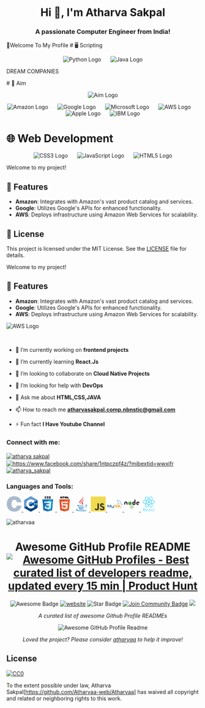 <h1 align="center">Hi 👋, I'm Atharva Sakpal</h1>
<h3 align="center">A passionate Computer Engineer from India!</h3>
 🚀Welcome To My Profile
# 🖥️ Scripting

<p align="center">
 
  <img src="https://upload.wikimedia.org/wikipedia/commons/c/c3/Python-logo-notext.svg" alt="Python Logo" height="60" style="margin-right: 20px;" />
  <img src="https://upload.wikimedia.org/wikipedia/en/3/30/Java_programming_language_logo.svg" alt="Java Logo" height="60" />
</p>
<p>DREAM COMPANIES</p>
# 🎯 Aim

<p align="center">
  <img src="https://cdn.iconscout.com/lottie/premium/thumb/aim-11608844-9378991.gif" alt="Aim Logo" height="100" />
</p>


<p align="center">
  <img src="https://upload.wikimedia.org/wikipedia/commons/a/a9/Amazon_logo.svg" alt="Amazon Logo" height="60" style="margin-right: 20px;" />
  <img src="https://upload.wikimedia.org/wikipedia/commons/2/2f/Google_2015_logo.svg" alt="Google Logo" height="60" style="margin-right: 20px;" />
  <img src="https://upload.wikimedia.org/wikipedia/commons/4/44/Microsoft_logo.svg" alt="Microsoft Logo" height="60" style="margin-right: 20px;" />
  <img src="https://upload.wikimedia.org/wikipedia/commons/9/93/Amazon_Web_Services_Logo.svg" alt="AWS Logo" height="60" style="margin-right: 20px;" />
  <img src="https://upload.wikimedia.org/wikipedia/commons/f/fa/Apple_logo_black.svg" alt="Apple Logo" height="60" style="margin-right: 20px;" />
  <img src="https://upload.wikimedia.org/wikipedia/commons/5/51/IBM_logo.svg" alt="IBM Logo" height="60" />
</p>

# 🌐 Web Development

<p align="center">
  <img src="https://upload.wikimedia.org/wikipedia/commons/6/62/CSS3_logo.svg" alt="CSS3 Logo" height="60" style="margin-right: 20px;" />
  <img src="https://upload.wikimedia.org/wikipedia/commons/6/6a/JavaScript-logo.png" alt="JavaScript Logo" height="60" style="margin-right: 20px;" />
  <img src="https://upload.wikimedia.org/wikipedia/commons/6/61/HTML5_logo_and_wordmark.svg" alt="HTML5 Logo" height="60" />
</p>




Welcome to my project!
## 🔧 Features

- **Amazon**: Integrates with Amazon's vast product catalog and services.
- **Google**: Utilizes Google's APIs for enhanced functionality.
- **AWS**: Deploys infrastructure using Amazon Web Services for scalability.
  
## 📄 License

This project is licensed under the MIT License. See the [LICENSE](LICENSE) file for details.


Welcome to my project! 

## 🔧 Features

- **Amazon**: Integrates with Amazon's vast product catalog and services.
- **Google**: Utilizes Google's APIs for enhanced functionality.
- **AWS**: Deploys infrastructure using Amazon Web Services for scalability.



![AWS Logo](https://d0.awsstatic.com/logos/powered-by-aws.png)



<p align="left"> <a href="https://twitter.com/" target="blank"><img src="https://img.shields.io/twitter/follow/?logo=twitter&style=for-the-badge" alt="" /></a> </p>

- 🔭 I’m currently working on **frontend projects**

- 🌱 I’m currently learning **React.Js**

- 👯 I’m looking to collaborate on **Cloud Native Projects**

- 🤝 I’m looking for help with **DevOps**

- 💬 Ask me about **HTML,CSS,JAVA**

- 📫 How to reach me **atharvasakpal.comp.nbnstic@gmail.com**

- ⚡ Fun fact **I Have Youtube Channel**

<h3 align="left">Connect with me:</h3>
<p align="left">
<a href="https://linkedin.com/in/atharva sakpal" target="blank"><img align="center" src="https://raw.githubusercontent.com/rahuldkjain/github-profile-readme-generator/master/src/images/icons/Social/linked-in-alt.svg" alt="atharva sakpal" height="30" width="40" /></a>
<a href="https://fb.com/https://www.facebook.com/share/1ntpczpf4z/?mibextid=wwxifr" target="blank"><img align="center" src="https://raw.githubusercontent.com/rahuldkjain/github-profile-readme-generator/master/src/images/icons/Social/facebook.svg" alt="https://www.facebook.com/share/1ntpczpf4z/?mibextid=wwxifr" height="30" width="40" /></a>
<a href="https://www.leetcode.com/atharva_sakpal" target="blank"><img align="center" src="https://raw.githubusercontent.com/rahuldkjain/github-profile-readme-generator/master/src/images/icons/Social/leet-code.svg" alt="atharva_sakpal" height="30" width="40" /></a>
</p>

<h3 align="left">Languages and Tools:</h3>
<p align="left"> <a href="https://www.cprogramming.com/" target="_blank" rel="noreferrer"> <img src="https://raw.githubusercontent.com/devicons/devicon/master/icons/c/c-original.svg" alt="c" width="40" height="40"/> </a> <a href="https://www.w3schools.com/cpp/" target="_blank" rel="noreferrer"> <img src="https://raw.githubusercontent.com/devicons/devicon/master/icons/cplusplus/cplusplus-original.svg" alt="cplusplus" width="40" height="40"/> </a> <a href="https://www.w3schools.com/css/" target="_blank" rel="noreferrer"> <img src="https://raw.githubusercontent.com/devicons/devicon/master/icons/css3/css3-original-wordmark.svg" alt="css3" width="40" height="40"/> </a> <a href="https://www.w3.org/html/" target="_blank" rel="noreferrer"> <img src="https://raw.githubusercontent.com/devicons/devicon/master/icons/html5/html5-original-wordmark.svg" alt="html5" width="40" height="40"/> </a> <a href="https://www.java.com" target="_blank" rel="noreferrer"> <img src="https://raw.githubusercontent.com/devicons/devicon/master/icons/java/java-original.svg" alt="java" width="40" height="40"/> </a> <a href="https://developer.mozilla.org/en-US/docs/Web/JavaScript" target="_blank" rel="noreferrer"> <img src="https://raw.githubusercontent.com/devicons/devicon/master/icons/javascript/javascript-original.svg" alt="javascript" width="40" height="40"/> </a> <a href="https://www.mysql.com/" target="_blank" rel="noreferrer"> <img src="https://raw.githubusercontent.com/devicons/devicon/master/icons/mysql/mysql-original-wordmark.svg" alt="mysql" width="40" height="40"/> </a> <a href="https://nodejs.org" target="_blank" rel="noreferrer"> <img src="https://raw.githubusercontent.com/devicons/devicon/master/icons/nodejs/nodejs-original-wordmark.svg" alt="nodejs" width="40" height="40"/> </a> <a href="https://reactjs.org/" target="_blank" rel="noreferrer"> <img src="https://raw.githubusercontent.com/devicons/devicon/master/icons/react/react-original-wordmark.svg" alt="react" width="40" height="40"/> </a> </p>

<p><img align="center" src="https://github-readme-stats.vercel.app/api/top-langs?username=atharvaa&show_icons=true&locale=en&layout=compact" alt="atharvaa" /></p>

<h1 align="center">Awesome GitHub Profile README
<a href="https://www.producthunt.com/posts/awesome-github-profiles?utm_source=badge-featured&utm_medium=badge&utm_souce=badge-awesome-github-profiles" target="_blank"><img src="https://api.producthunt.com/widgets/embed-image/v1/featured.svg?post_id=277987&theme=light" alt="Awesome GitHub Profiles - Best curated list of developers readme, updated every 15 min | Product Hunt" style="width: 200px; height: 44px;" width="200" height="44" /></a></h1>
<div align="center">
<img src="https://cdn.rawgit.com/sindresorhus/awesome/d7305f38d29fed78fa85652e3a63e154dd8e8829/media/badge.svg" alt="Awesome Badge"/>
<a href="https://arbeitnow.com/?utm_source=awesome-github-profile-readme"><img src="https://img.shields.io/static/v1?label=&labelColor=505050&message=arbeitnow&color=%230076D6&style=flat&logo=google-chrome&logoColor=%230076D6" alt="website"/></a>
<!-- <img src="http://hits.dwyl.com/abhisheknaiidu/awesome-github-profile-readme.svg" alt="Hits Badge"/> -->
<img src="https://img.shields.io/static/v1?label=%F0%9F%8C%9F&message=If%20Useful&style=style=flat&color=BC4E99" alt="Star Badge"/>
<a href="https://discord.gg/XTW52Kt"><img src="https://img.shields.io/discord/733027681184251937.svg?style=flat&label=Join%20Community&color=7289DA" alt="Join Community Badge"/></a>
<a href="https://twitter.com/abhisheknaiidu" ><img src="https://img.shields.io/twitter/follow/abhisheknaiidu.svg?style=social" /> </a>
<br>

<i>A curated list of awesome Github Profile READMEs</i>



<img alt="Awesome GitHub Profile Readme" src="assets/agpr.gif"> </img>

<i>Loved the project? Please consider [atharvaa](https://github.com/Atharvaa-web/Atharvaa) to help it improve!</i>

</div>






## License

[![CC0](https://licensebuttons.net/p/zero/1.0/88x31.png)](https://creativecommons.org/publicdomain/zero/1.0/)

To the extent possible under law, Atharva Sakpal[https://github.com/Atharvaa-web/Atharvaa] has waived all copyright and related or neighboring rights to this work.
